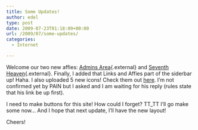 ```yaml
---
title: Some Updates!
author: edel
type: post
date: 2009-07-23T01:18:09+00:00
url: /2009/07/some-updates/
categories:
  - Internet

---
```

Welcome our two new affies: [Admins Area][1]{.external} and [Seventh Heaven][2]{.external}. Finally, I added that Links and Affies part of the siderbar up! Haha. I also uploaded 5 new icons! Check them out [here][3]. I&#8217;m not confirmed yet by PAIN but I asked and I am waiting for his reply (rules state that his link be up first).

I need to make buttons for this site! How could I forget? TT_TT I&#8217;ll go make some now&#8230; And I hope that next update, I&#8217;ll have the new layout!

Cheers!

<ol class="footnote">
</ol>

 [1]: http://www.adminsarea.net
 [2]: http://www.seventh-heaven.forummotion.com
 [3]: #